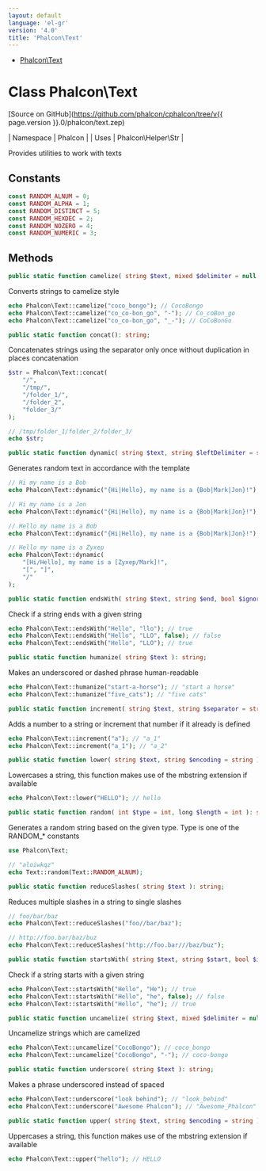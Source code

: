 ```yaml
---
layout: default
language: 'el-gr'
version: '4.0'
title: 'Phalcon\Text'
---
```


* [Phalcon\Text](#text)

<h1 id="text">Class Phalcon\Text</h1>

[Source on GitHub](https://github.com/phalcon/cphalcon/tree/v{{ page.version }}.0/phalcon/text.zep)

| Namespace | Phalcon | | Uses | Phalcon\Helper\Str |

Provides utilities to work with texts

## Constants

```php
const RANDOM_ALNUM = 0;
const RANDOM_ALPHA = 1;
const RANDOM_DISTINCT = 5;
const RANDOM_HEXDEC = 2;
const RANDOM_NOZERO = 4;
const RANDOM_NUMERIC = 3;
```

## Methods

```php
public static function camelize( string $text, mixed $delimiter = null ): string;
```

Converts strings to camelize style

```php
echo Phalcon\Text::camelize("coco_bongo"); // CocoBongo
echo Phalcon\Text::camelize("co_co-bon_go", "-"); // Co_coBon_go
echo Phalcon\Text::camelize("co_co-bon_go", "_-"); // CoCoBonGo
```

```php
public static function concat(): string;
```

Concatenates strings using the separator only once without duplication in places concatenation

```php
$str = Phalcon\Text::concat(
    "/",
    "/tmp/",
    "/folder_1/",
    "/folder_2",
    "folder_3/"
);

// /tmp/folder_1/folder_2/folder_3/
echo $str;
```

```php
public static function dynamic( string $text, string $leftDelimiter = string, string $rightDelimiter = string, string $separator = string ): string;
```

Generates random text in accordance with the template

```php
// Hi my name is a Bob
echo Phalcon\Text::dynamic("{Hi|Hello}, my name is a {Bob|Mark|Jon}!");

// Hi my name is a Jon
echo Phalcon\Text::dynamic("{Hi|Hello}, my name is a {Bob|Mark|Jon}!");

// Hello my name is a Bob
echo Phalcon\Text::dynamic("{Hi|Hello}, my name is a {Bob|Mark|Jon}!");

// Hello my name is a Zyxep
echo Phalcon\Text::dynamic(
    "[Hi/Hello], my name is a [Zyxep/Mark]!",
    "[", "]",
    "/"
);
```

```php
public static function endsWith( string $text, string $end, bool $ignoreCase = bool ): bool;
```

Check if a string ends with a given string

```php
echo Phalcon\Text::endsWith("Hello", "llo"); // true
echo Phalcon\Text::endsWith("Hello", "LLO", false); // false
echo Phalcon\Text::endsWith("Hello", "LLO"); // true
```

```php
public static function humanize( string $text ): string;
```

Makes an underscored or dashed phrase human-readable

```php
echo Phalcon\Text::humanize("start-a-horse"); // "start a horse"
echo Phalcon\Text::humanize("five_cats"); // "five cats"
```

```php
public static function increment( string $text, string $separator = string ): string;
```

Adds a number to a string or increment that number if it already is defined

```php
echo Phalcon\Text::increment("a"); // "a_1"
echo Phalcon\Text::increment("a_1"); // "a_2"
```

```php
public static function lower( string $text, string $encoding = string ): string;
```

Lowercases a string, this function makes use of the mbstring extension if available

```php
echo Phalcon\Text::lower("HELLO"); // hello
```

```php
public static function random( int $type = int, long $length = int ): string;
```

Generates a random string based on the given type. Type is one of the RANDOM_* constants

```php
use Phalcon\Text;

// "aloiwkqz"
echo Text::random(Text::RANDOM_ALNUM);
```

```php
public static function reduceSlashes( string $text ): string;
```

Reduces multiple slashes in a string to single slashes

```php
// foo/bar/baz
echo Phalcon\Text::reduceSlashes("foo//bar/baz");

// http://foo.bar/baz/buz
echo Phalcon\Text::reduceSlashes("http://foo.bar///baz/buz");
```

```php
public static function startsWith( string $text, string $start, bool $ignoreCase = bool ): bool;
```

Check if a string starts with a given string

```php
echo Phalcon\Text::startsWith("Hello", "He"); // true
echo Phalcon\Text::startsWith("Hello", "he", false); // false
echo Phalcon\Text::startsWith("Hello", "he"); // true
```

```php
public static function uncamelize( string $text, mixed $delimiter = null ): string;
```

Uncamelize strings which are camelized

```php
echo Phalcon\Text::uncamelize("CocoBongo"); // coco_bongo
echo Phalcon\Text::uncamelize("CocoBongo", "-"); // coco-bongo
```

```php
public static function underscore( string $text ): string;
```

Makes a phrase underscored instead of spaced

```php
echo Phalcon\Text::underscore("look behind"); // "look_behind"
echo Phalcon\Text::underscore("Awesome Phalcon"); // "Awesome_Phalcon"
```

```php
public static function upper( string $text, string $encoding = string ): string;
```

Uppercases a string, this function makes use of the mbstring extension if available

```php
echo Phalcon\Text::upper("hello"); // HELLO
```